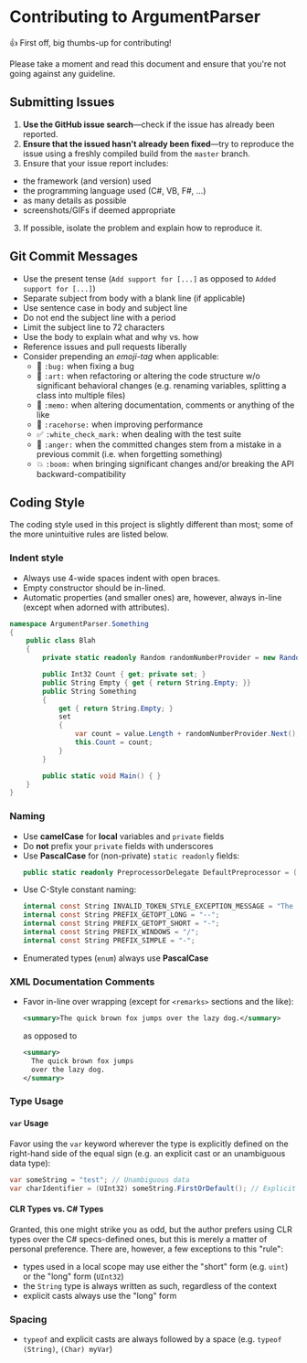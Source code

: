 # Contributing to ArgumentParser

:thumbsup: First off, big thumbs-up for contributing!

Please take a moment and read this document and ensure that you're not going against any guideline.

## Submitting Issues

1. **Use the GitHub issue search**&mdash;check if the issue has already been reported.
2. **Ensure that the issued hasn't already been fixed**&mdash;try to reproduce the issue using a freshly compiled build from the `master` branch.
2. Ensure that your issue report includes:
  * the framework (and version) used
  * the programming language used (C#, VB, F#, ...)
  * as many details as possible
  * screenshots/GIFs if deemed appropriate
3. If possible, isolate the problem and explain how to reproduce it.

## Git Commit Messages

* Use the present tense (`Add support for [...]` as opposed to `Added support for [...]`)
* Separate subject from body with a blank line (if applicable)
* Use sentence case in body and subject line
* Do not end the subject line with a period
* Limit the subject line to 72 characters
* Use the body to explain what and why vs. how
* Reference issues and pull requests liberally
* Consider prepending an *emoji-tag* when applicable:
  * :bug: `:bug:` when fixing a bug
  * :art: `:art:` when refactoring or altering the code structure w/o significant behavioral changes (e.g. renaming variables, splitting a class into multiple files)
  * :memo: `:memo:` when altering documentation, comments or anything of the like
  * :racehorse: `:racehorse:` when improving performance
  * :white_check_mark: `:white_check_mark:` when dealing with the test suite
  * :anger: `:anger:` when the committed changes stem from a mistake in a previous commit (i.e. when forgetting something)
  * :boom: `:boom:` when bringing significant changes and/or breaking the API backward-compatibility

## Coding Style

The coding style used in this project is slightly different than most; some of the more unintuitive rules are listed below.

### Indent style

* Always use 4-wide spaces indent with open braces.
* Empty constructor should be in-lined.
* Automatic properties (and smaller ones) are, however, always in-line (except when adorned with attributes).

```cs
namespace ArgumentParser.Something
{
    public class Blah
    {
        private static readonly Random randomNumberProvider = new Random();

        public Int32 Count { get; private set; }
        public String Empty { get { return String.Empty; }}
        public String Something
        {
            get { return String.Empty; }
            set
            {
                var count = value.Length + randomNumberProvider.Next();
                this.Count = count;
            }
        }

        public static void Main() { }
    }
}
```

### Naming

  * Use **camelCase** for **local** variables and `private` fields
  * Do **not** prefix your `private` fields with underscores
  * Use **PascalCase** for (non-private) `static readonly` fields:
    ```cs
    public static readonly PreprocessorDelegate DefaultPreprocessor = (x, c) => Regex.Unescape(x);
    ```
  * Use C-Style constant naming:
    ```cs
    internal const String INVALID_TOKEN_STYLE_EXCEPTION_MESSAGE = "The token style is not within the valid range of values.";
    internal const String PREFIX_GETOPT_LONG = "--";
    internal const String PREFIX_GETOPT_SHORT = "-";
    internal const String PREFIX_WINDOWS = "/";
    internal const String PREFIX_SIMPLE = "-";
    ```
  * Enumerated types (`enum`) always use **PascalCase**

### XML Documentation Comments

  * Favor in-line over wrapping (except for `<remarks>` sections and the like):
    ```xml
    <summary>The quick brown fox jumps over the lazy dog.</summary>
    ```
    as opposed to
    ```xml
    <summary>
      The quick brown fox jumps
      over the lazy dog.
    </summary>
    ```

### Type Usage

#### `var` Usage

Favor using the `var` keyword wherever the type is explicitly defined on the right-hand side of the equal sign (e.g. an explicit cast or an unambiguous data type):

```cs
var someString = "test"; // Unambiguous data
var charIdentifier = (UInt32) someString.FirstOrDefault(); // Explicit cast
```

#### CLR Types vs. C# Types

Granted, this one might strike you as odd, but the author prefers using CLR types over the C# specs-defined ones, but this is merely a matter of personal preference. There are, however, a few exceptions to this "rule":
  * types used in a local scope may use either the "short" form (e.g. `uint`) or the "long" form (`UInt32`)
  * the `String` type is always written as such, regardless of the context
  * explicit casts always use the "long" form

### Spacing

* `typeof` and explicit casts are always followed by a space (e.g. `typeof (String)`, `(Char) myVar`)
